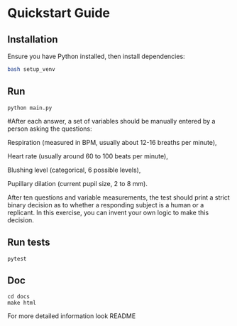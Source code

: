 # Quickstart Guide

## Installation
Ensure you have Python installed, then install dependencies:
```sh
bash setup_venv
```
## Run
```
python main.py
```
#After each answer, a set of variables should be manually entered by a person asking the questions:

Respiration (measured in BPM, usually about 12-16 breaths per minute),

Heart rate (usually around 60 to 100 beats per minute),

Blushing level (categorical, 6 possible levels),

Pupillary dilation (current pupil size, 2 to 8 mm).

After ten questions and variable measurements, the test should print a strict binary decision as to whether a responding subject is a human or a replicant. In this exercise, you can invent your own logic to make this decision.
## Run tests
```
pytest
```
## Doc
```
cd docs
make html
```
For more detailed information look README
